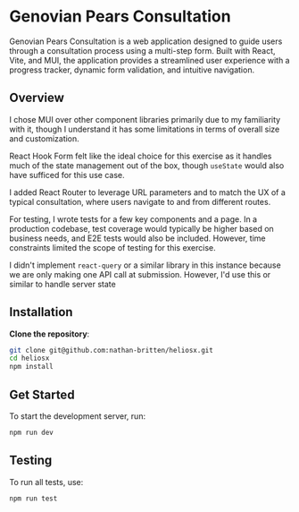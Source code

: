 # Genovian Pears Consultation

Genovian Pears Consultation is a web application designed to guide users through a consultation process using a multi-step form. Built with React, Vite, and MUI, the application provides a streamlined user experience with a progress tracker, dynamic form validation, and intuitive navigation.

## Overview

I chose MUI over other component libraries primarily due to my familiarity with it, though I understand it has some limitations in terms of overall size and customization.

React Hook Form felt like the ideal choice for this exercise as it handles much of the state management out of the box, though `useState` would also have sufficed for this use case.

I added React Router to leverage URL parameters and to match the UX of a typical consultation, where users navigate to and from different routes.

For testing, I wrote tests for a few key components and a page. In a production codebase, test coverage would typically be higher based on business needs, and E2E tests would also be included. However, time constraints limited the scope of testing for this exercise.

I didn't implement `react-query` or a similar library in this instance because we are only making one API call at submission. However, I'd use this or similar to handle server state

## Installation

**Clone the repository**:

```bash
git clone git@github.com:nathan-britten/heliosx.git
cd heliosx
npm install
```

## Get Started

To start the development server, run:

```bash
npm run dev
```

## Testing

To run all tests, use:

```bash
npm run test
```
